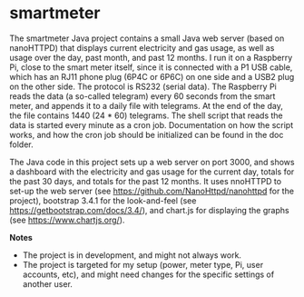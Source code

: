 # smartmeter

The smartmeter Java project contains a small Java web server (based on nanoHTTPD) that displays current electricity and gas usage,
as well as usage over the day, past month, and past 12 months. I run it on a Raspberry Pi, close to the smart meter itself, since it 
is connected with a P1 USB cable, which has an RJ11 phone plug  (6P4C or 6P6C) on one side and a USB2 plug on the other side. 
The protocol is RS232 (serial data). The Raspberry Pi reads the data (a so-called telegram) every 60 seconds from the smart meter,
and appends it to a daily file with telegrams. At the end of the day, the file contains 1440 (24 * 60) telegrams. The shell script 
that reads the data is started every minute as a cron job. Documentation on how the script works, and how the cron job should be
initialized can be found in the doc folder.

The Java code in this project sets up a web server on port 3000, and shows a dashboard with the electricity and gas usage for the 
current day, totals for the past 30 days, and totals for the past 12 months. It uses nnoHTTPD to set-up the web server (see
https://github.com/NanoHttpd/nanohttpd for the project), bootstrap 3.4.1 for the look-and-feel (see https://getbootstrap.com/docs/3.4/),
and chart.js for displaying the graphs (see https://www.chartjs.org/). 

**Notes** 
- The project is in development, and might not always work.
- The project is targeted for my setup (power, meter type, Pi, user accounts, etc), and might need changes for the specific settings
of another user.
